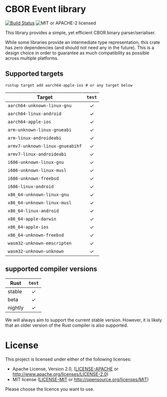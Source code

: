 # CBOR Event library

[![Build Status](https://travis-ci.org/primetype/cbor_event.svg?branch=master)](https://travis-ci.org/primetype/cbor_event)
![MIT or APACHE-2 licensed](https://img.shields.io/badge/licensed-MIT%20or%20APACHE--2-blue.svg)

This library provides a simple, yet efficient CBOR binary parser/serialiser.

While some libraries provide an intermediate type representation,
this crate has zero dependencies (and should not need any in the future).
This is a design choice in order to guarantee as much compatibility as possible
across multiple platforms.

## Supported targets

```
rustup target add aarch64-apple-ios # or any target below
```

| Target                               | `test` |
|--------------------------------------|:------:|
| `aarch64-unknown-linux-gnu`          |   ✓    |
| `aarch64-linux-android`              |   ✓    |
| `aarch64-apple-ios`                  |   ✓    |
| `arm-unknown-linux-gnueabi`          |   ✓    |
| `arm-linux-androideabi`              |   ✓    |
| `armv7-unknown-linux-gnueabihf`      |   ✓    |
| `armv7-linux-androideabi`            |   ✓    |
| `i686-unknown-linux-gnu`             |   ✓    |
| `i686-unknown-linux-musl`            |   ✓    |
| `i686-unknown-freebsd`               |   ✓    |
| `i686-linux-android`                 |   ✓    |
| `x86_64-unknown-linux-gnu`           |   ✓    |
| `x86_64-unknown-linux-musl`          |   ✓    |
| `x86_64-linux-android`               |   ✓    |
| `x86_64-apple-darwin`                |   ✓    |
| `x86_64-apple-ios`                   |   ✓    |
| `x86_64-unknown-freebsd`             |   ✓    |
| `wasm32-unknown-emscripten`          |   ✓    |
| `wasm32-unknown-unknown`             |   ✓    |

## supported compiler versions

| Rust    | `test` |
|---------|:------:|
| stable  |   ✓    |
| beta    |   ✓    |
| nightly |   ✓    |

We will always aim to support the current stable version. However, it is
likely that an older version of the Rust compiler is also supported.

# License

This project is licensed under either of the following licenses:

 * Apache License, Version 2.0, ([LICENSE-APACHE](LICENSE-APACHE) or
   http://www.apache.org/licenses/LICENSE-2.0)
 * MIT license ([LICENSE-MIT](LICENSE-MIT) or
   http://opensource.org/licenses/MIT)

Please choose the licence you want to use.
